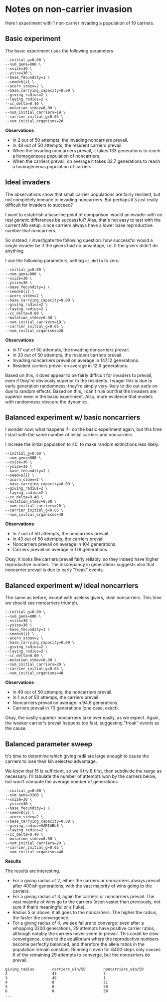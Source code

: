 # Notes on non-carrier invasion

Here I experiment with 1 non-carrier invading a population of 19 carriers.

## Basic experiment

The basic experiment uses the following parameters.
```
--initial_g=0.00 \
--num_gens=800 \
--xsize=30 \
--ysize=30 \
--base_fecundity=1 \
--seed=${i} \
--acorn_stdev=2 \
--base_carrying_capacity=0.09 \
--giving_radius=2 \
--laying_radius=2 \
--cc_delta=0.40 \
--mutation_stdev=0.00 \
--num_initial_carriers=19 \
--carrier_initial_g=0.05 \
--num_initial_organisms=20
```

**Observations**

* In 2 out of 50 attempts, the invading noncarriers prevail.
* In 48 out of 50 attempts, the resident carriers prevail.
* When the invading noncarriers prevail, it takes 133 generations to reach
  a homogeneous population of noncarriers.
* When the carriers prevail, on average it takes 32.7 generations to reach
  a homogeneous population of carriers.

## Ideal invaders

The observations show that small carrier populations are fairly resilient,
but not completely immune to invading noncarriers. But perhaps it's just
really difficult for invaders to succeed?

I want to estabilish a baseline point of comparison: would an invader with
no real genetic differences be successful? Alas, that's not easy to test
with the current Mb setup, since carriers always have a lower base reproductive
number that noncarriers.

So instead, I investigate the following question: how successful would a
single invader be if the givers had no advantage, i.e. if the givers didn't do
anything.

I use the following parameters, setting `cc_delta` to zero.
```
--initial_g=0.00 \
--num_gens=800 \
--xsize=30 \
--ysize=30 \
--base_fecundity=1 \
--seed=${i} \
--acorn_stdev=2 \
--base_carrying_capacity=0.09 \
--giving_radius=2 \
--laying_radius=2 \
--cc_delta=0.00 \
--mutation_stdev=0.00 \
--num_initial_carriers=19 \
--carrier_initial_g=0.05 \
--num_initial_organisms=20
```

**Observations**

* In 17 out of 50 attempts, the invading noncarriers prevail.
* In 33 out of 50 attempts, the resident carriers prevail.
* Invading noncarriers prevail on average in 147.12 generations.
* Resident carriers prevail on average in 12.6 generations.

Based on this, it does appear to be fairly difficult for invaders to prevail,
even if they're obviously superior to the residents. I wager this is due to
early generation randomness: they're simply very likely to die out early on
due to random effects. Based on this, I can't rule out that the invaders are
superior even in the basic experiment. Also, more evidence that models with
randomness obscure the dynamics.

## Balanced experiment w/ basic noncarriers

I wonder now, what happens if I do the basic experiment again, but this time
I start with the same number of initial carriers and noncarriers.

I increae the initial population to 40, to make random extinctions less likely.

```
--initial_g=0.00 \
--num_gens=800 \
--xsize=30 \
--ysize=30 \
--base_fecundity=1 \
--seed=${i} \
--acorn_stdev=2 \
--base_carrying_capacity=0.09 \
--giving_radius=2 \
--laying_radius=2 \
--cc_delta=0.40 \
--mutation_stdev=0.00 \
--num_initial_carriers=20 \
--carrier_initial_g=0.05 \
--num_initial_organisms=40
```

**Observations**

* In 7 out of 50 attempts, the noncarriers prevail.
* In 43 out of 50 attempts, the carriers prevail.
* Noncarriers prevail on average in 104 generations.
* Carriers prevail on average in 179 generations.

Okay, it looks like carriers prevail fairly reliably, so they indeed have
higher reproductive number. The discrepancy in generations suggests also
that noncarrier prevail is due to early "freak" events.

## Balanced experiment w/ ideal noncarriers

The same as before, except with useless givers, ideal noncarriers. This
time we should see noncarriers triumph.

```
--initial_g=0.00 \
--num_gens=800 \
--xsize=30 \
--ysize=30 \
--base_fecundity=1 \
--seed=${i} \
--acorn_stdev=2 \
--base_carrying_capacity=0.09 \
--giving_radius=2 \
--laying_radius=2 \
--cc_delta=0.00 \
--mutation_stdev=0.00 \
--num_initial_carriers=20 \
--carrier_initial_g=0.05 \
--num_initial_organisms=40
```

**Observations**

* In 49 out of 50 attempts, the noncarriers prevail.
* In 1 out of 50 attemps, the carriers prevail.
* Noncarriers prevail on average in 94.8 generations.
* Carriers prevail in 70 generations (one case, exact).

Okay, the vastly superior noncarriers take over easily, as we expect. Again,
the weaker carrier's prevail happens too fast, suggesting "freak" events as
the cause.


## Balanced parameter sweep

It's time to determine which giving radii are large enough to cause the
carriers to lose their kin selected advantage.

We know that 15 is sufficient, so we'll try 8 first, then subdivide the
range as necessary. I'll tabulate the number of attempts won by the carriers
below, but won't compute the average number of generations.

```
--initial_g=0.00 \
--num_gens=3200 \
--xsize=30 \
--ysize=30 \
--base_fecundity=1 \
--seed=${i} \
--acorn_stdev=2 \
--base_carrying_capacity=0.09 \
--giving_radius=VARIABLE \
--laying_radius=2 \
--cc_delta=0.40 \
--mutation_stdev=0.00 \
--num_initial_carriers=20 \
--carrier_initial_g=0.05 \
--num_initial_organisms=40
```

**Results**

The results are interesting.

* For a giving radius of 2, either the carriers or noncarriers
  always prevail after 400ish generations, with the vast majority
  of wins going to the carriers.
* For a giving radius of 3, again the carriers or noncarriers prevail.
  The vast majority of wins go to the carriers (even vaster than
  previously, not sure if that's meaningful or a fluke).
* Radius 5 or above, it all goes to the noncarriers. The higher the radius,
  the faster the convergence.
* For a giving radius of 4, we see failure to converge: even after
  a whopping 3200 generations, 29 attempts have positive carrier ratios,
  although notably the carriers never seem to prevail. This could be
  slow convergence, close to the equilibrium where the reproductive numbers
  become perfectly balanced, and therefore the allele ratios in the population
  remain constant. Running it even for 6400 steps only causes 6 of
  the remaining 29 attempts to converge, but the noncarriers do prevail.


```
giving_radius        carriers_win/50        noncarriers_win/50
2                    43                     7
3                    49                     1
4                    0                      21
5                    0                      50
6                    0                      50
...
```
